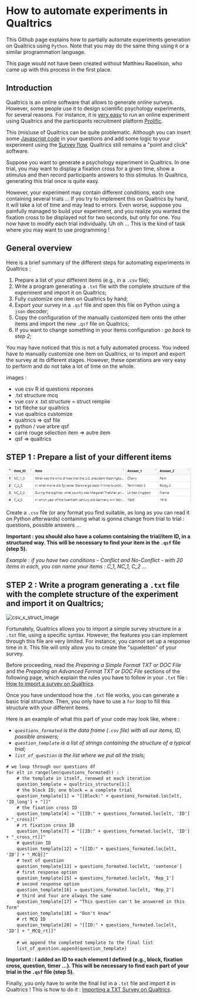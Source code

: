 # How to automate experiments in Qualtrics

This Github page explains how to partially automate experiments generation on Qualtrics using `Python`. Note that you may do the same thing using `R` or a similar programmation language.

This page would not have been created without Matthieu Raoelison, who came up with this process in the first place.

## Introduction

Qualtrics is an online software that allows to generate online surveys. However, some people use it to design scientific psychology experiments, for several reasons. For instance, it is [very easy](https://researcher-help.prolific.co/hc/en-gb/articles/360009224113-Qualtrics-Integration-Guide#heading-1) to run an online experiment using Qualtrics and the participants recruitment platform [Prolific](https://www.prolific.com/).

This (mis)use of Qualtrics can be quite problematic. Although you can insert some [Javascript code](https://www.qualtrics.com/support/survey-platform/survey-module/question-options/add-javascript/) in your questions and add some logic to your experiment using the [Survey flow](https://www.qualtrics.com/support/survey-platform/survey-module/survey-flow/survey-flow-overview/), Qualtrics still remains a "point and click" software.

Suppose you want to generate a psychology experiment in Qualtrics. In one trial, you may want to display a fixation cross for a given time, show a stimulus  and then record participants answers to this stimulus. In Qualtrics, generating this trial once is quite easy.

However, your experiment may contain different conditions, each one containing several trials ... If you try to implement this on Qualtrics by hand, it will take a lot of time and may lead to errors. Even worse, suppose you painfully managed to build your experiment, and you realize you wanted the fixation cross to be displayed not for two seconds, but only for one. You now have to modify each trial individually. Uh oh ...  This is the kind of task where you may want to use programming !

## General overview

Here is a brief summary of the different steps for automating experiments in Qualtrics :

1. Prepare a list of your different items (e.g., in a `.csv` file);
2. Write a program generating a `.txt` file with the complete structure of the experiment and import it on Qualtrics;
3. Fully customize one item on Qualtrics by hand;
4. Export your survey in a `.qsf` file and open this file on Python using a `json` decoder;
5. Copy the configuration of the manually customized item onto the other items and import the new `.qsf` file on Qualtrics;
6. If you want to change something in your items configuration : *go back to step 2;*

You may have noticed that this is not a fully automated process. You indeed have to manually customize one item on Qualtrics, or to import and export the survey at its different stages. However, these operations are very easy to perform and do not take a lot of time on the whole.

images :
- vue csv R id questions réponses
- .txt structure mcq
- vue csv x .txt structure = struct remplie
- txt flèche sur qualtrics
- vue qualtrics customize
- qualtrics => qsf file
- python / vue arbre qsf
- carré rouge sélection item => autre item
- qsf => qualtrics


## STEP 1 : Prepare a list of your different items

![csv_image](/images/csv_image.png)

Create a `.csv` file (or any format you find suitable, as long as you can read it on Python afterwards) containing what is gonna change from trial to trial : questions, possible answers ...

**Important : you should also have a column containing the trial/item ID, in a structured way. This will be necessary to find your item in the `.qsf` file (step 5).**

*Example : if you have two conditions - Conflict and No-Conflict - with 20 items in each, you can name your items : C_1, NC_1, C_2 ...*

## STEP 2 : Write a program generating a `.txt` file with the complete structure of the experiment and import it on Qualtrics;

![csv_x_struct_image](/images/csv_x_struct_image.png)

Fortunately, Qualtrics allows you to import a simple survey structure in a `.txt` file, using a specific syntax. However, the features you can implement through this file are very limited. For instance, you cannot set up a response time in it. This file will only allow you to create the "squeletton" of your survey.

Before proceeding, read the *Preparing a Simple Format TXT or DOC File* and the *Preparing an Advanced Format TXT or DOC File* sections of the following page, which explain the rules you have to follow in your `.txt` file : [How to import a survey on Qualtrics](https://www.qualtrics.com/support/survey-platform/survey-module/survey-tools/import-and-export-surveys/).

Once you have understood how the `.txt` file works, you can generate a basic trial structure. Then, you  only have to use a `for` loop to fill this structure with your different items.

Here is an example of what this part of your code may look like, where :

- *`questions_formated` is the data frame (`.csv` file) with all our items, ID, possible answers;*
- *`question_template` is a list of strings containing the structure of a typical trial;*
- *`list_of_question` is the list where we put all the trials;*

```
# we loop through our questions df
for elt in range(len(questions_formated)) :
    # the template in itself, renewed at each iteration
    question_template = qualtrics_structure[1:]
    # the block ID; one block = a complete trial
    question_template[1] = "[[Block:" + questions_formated.loc[elt, 'ID_long'] + "]]"
    # the fixation cross ID
    question_template[4] = "[[ID:" + questions_formated.loc[elt, 'ID'] + "_cross]]"
    # rt fixation cross ID
    question_template[7] = "[[ID:" + questions_formated.loc[elt, 'ID'] + "_cross_rt]]"
    # question ID
    question_template[12] = "[[ID:" + questions_formated.loc[elt, 'ID'] + "_MCQ]]"
    # text of question
    question_template[13] = questions_formated.loc[elt, 'sentence']
    # first response option
    question_template[15] = questions_formated.loc[elt, 'Rep_1']
    # second response option
    question_template[16] = questions_formated.loc[elt, 'Rep_2']
    # third and four are always the same
    question_template[17] = "This question can't be answered in this form"
    question_template[18] = "Don't know"
    # rt MCQ ID
    question_template[20] = "[[ID:" + questions_formated.loc[elt, 'ID'] + "_MCQ_rt]]"

    # we append the completed template to the final list
    list_of_question.append(question_template)
```

**Important : I added an ID to each element I defined (e.g., block, fixation cross, question, timer ...). This will be necessary to find each part of your trial in the `.qsf` file (step 5).**

Finally, you only have to write the final list in a `.txt` file and import it in Qualtrics ! This is how to do it : [Importing a TXT Survey on Qualtrics](https://www.qualtrics.com/support/survey-platform/survey-module/survey-tools/import-and-export-surveys/#ImportTXTDoc).



